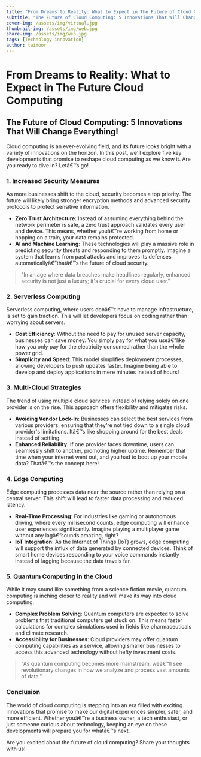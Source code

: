 ```yaml
---
title: "From Dreams to Reality: What to Expect in The Future of Cloud Computing"
subtitle: "The Future of Cloud Computing: 5 Innovations That Will Change Everything!"
cover-img: /assets/img/virtual.jpg
thumbnail-img: /assets/img/web.jpg
share-img: /assets/img/web.jpg
tags: [Technology innovation]
author: taimoor
--- 
```

# From Dreams to Reality: What to Expect in The Future Cloud Computing

## The Future of Cloud Computing: 5 Innovations That Will Change Everything!

Cloud computing is an ever-evolving field, and its future looks bright with a variety of innovations on the horizon. In this post, we'll explore five key developments that promise to reshape cloud computing as we know it. Are you ready to dive in? Letâ€™s go!

### 1\. Increased Security Measures

As more businesses shift to the cloud, security becomes a top priority. The future will likely bring stronger encryption methods and advanced security protocols to protect sensitive information.

* **Zero Trust Architecture**: Instead of assuming everything behind the network perimeter is safe, a zero trust approach validates every user and device. This means, whether youâ€™re working from home or hopping on a train, your data remains protected.
* **AI and Machine Learning**: These technologies will play a massive role in predicting security threats and responding to them promptly. Imagine a system that learns from past attacks and improves its defenses automaticallyâ€”thatâ€™s the future of cloud security.

> "In an age where data breaches make headlines regularly, enhanced security is not just a luxury; it's crucial for every cloud user."

### 2\. Serverless Computing

Serverless computing, where users donâ€™t have to manage infrastructure, is set to gain traction. This will let developers focus on coding rather than worrying about servers.

* **Cost Efficiency**: Without the need to pay for unused server capacity, businesses can save money. You simply pay for what you useâ€”like how you only pay for the electricity consumed rather than the whole power grid.
* **Simplicity and Speed**: This model simplifies deployment processes, allowing developers to push updates faster. Imagine being able to develop and deploy applications in mere minutes instead of hours!

### 3\. Multi\-Cloud Strategies

The trend of using multiple cloud services instead of relying solely on one provider is on the rise. This approach offers flexibility and mitigates risks.

* **Avoiding Vendor Lock-In**: Businesses can select the best services from various providers, ensuring that they're not tied down to a single cloud provider's limitations. Itâ€™s like shopping around for the best deals instead of settling.
* **Enhanced Reliability**: If one provider faces downtime, users can seamlessly shift to another, promoting higher uptime. Remember that time when your internet went out, and you had to boot up your mobile data? Thatâ€™s the concept here!

### 4\. Edge Computing

Edge computing processes data near the source rather than relying on a central server. This shift will lead to faster data processing and reduced latency.

* **Real-Time Processing**: For industries like gaming or autonomous driving, where every millisecond counts, edge computing will enhance user experiences significantly. Imagine playing a multiplayer game without any lagâ€”sounds amazing, right?
* **IoT Integration**: As the Internet of Things (IoT) grows, edge computing will support the influx of data generated by connected devices. Think of smart home devices responding to your voice commands instantly instead of lagging because the data travels far.

### 5\. Quantum Computing in the Cloud

While it may sound like something from a science fiction movie, quantum computing is inching closer to reality and will make its way into cloud computing.

* **Complex Problem Solving**: Quantum computers are expected to solve problems that traditional computers get stuck on. This means faster calculations for complex simulations used in fields like pharmaceuticals and climate research.
* **Accessibility for Businesses**: Cloud providers may offer quantum computing capabilities as a service, allowing smaller businesses to access this advanced technology without hefty investment costs.

> "As quantum computing becomes more mainstream, weâ€™ll see revolutionary changes in how we analyze and process vast amounts of data."

### Conclusion

The world of cloud computing is stepping into an era filled with exciting innovations that promise to make our digital experiences simpler, safer, and more efficient. Whether youâ€™re a business owner, a tech enthusiast, or just someone curious about technology, keeping an eye on these developments will prepare you for whatâ€™s next.

Are you excited about the future of cloud computing? Share your thoughts with us!
